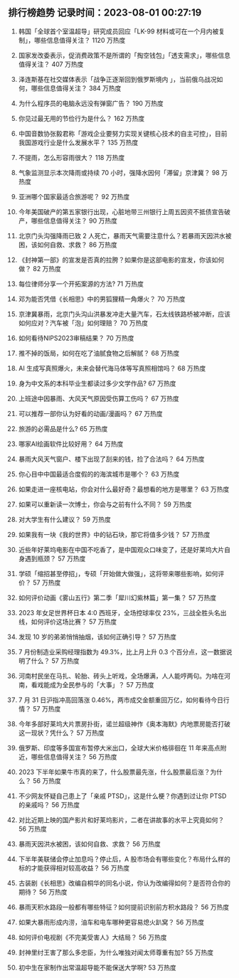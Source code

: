 
## 排行榜趋势 记录时间：2023-08-01 00:27:19
  
  1. 韩国「全球首个室温超导」研究成员回应「LK-99 材料或可在一个月内被复制」，哪些信息值得关注？ 1120 万热度
    
  2. 国家发改委表示，促消费政策不是所谓的「掏空钱包」「透支需求」，哪些信息值得关注？ 407 万热度
    
  3. 泽连斯基在社交媒体表示「战争正逐渐回到俄罗斯境内 」，当前俄乌战况如何，哪些信息值得关注？ 384 万热度
    
  4. 为什么程序员的电脑永远没有弹窗广告？ 190 万热度
    
  5. 你见过最无用的节俭行为是什么？ 162 万热度
    
  6. 中国音数协张毅君称「游戏企业要努力实现关键核心技术的自主可控」，目前我国游戏行业是什么发展水平？ 135 万热度
    
  7. 不提雨，怎么形容雨很大？ 118 万热度
    
  8. 气象监测显示本次降雨或持续 70 小时，强降水因何「滞留」京津冀？ 98 万热度
    
  9. 亚洲哪个国家最适合旅游呢？ 92 万热度
    
  10. 今年美国破产的第五家银行出现，心脏地带三州银行上周五因资不抵债宣告破产，哪些信息值得关注？ 90 万热度
    
  11. 北京门头沟强降雨已致 2 人死亡，暴雨天气需要注意什么？若暴雨天因洪水被困，该如何自救、求救？ 86 万热度
    
  12. 《封神第一部》的宣发是否真的拉胯？如果你是这部电影的宣发，你该如何做？ 82 万热度
    
  13. 每位律师分享一个开拓案源的方法? 71 万热度
    
  14. 邓为能否凭借《长相思》中的男狐狸精一角爆火？ 70 万热度
    
  15. 京津冀暴雨，北京门头沟山洪暴发冲走大量汽车，石太线铁路桥被冲断，应该如何应对？汽车被「泡」如何理赔？ 70 万热度
    
  16. 如何看待NIPS2023审稿结果？ 70 万热度
    
  17. 推不掉的饭局，如何在吃了油腻食物之后解腻？ 68 万热度
    
  18. AI 生成写真照爆火，未来会替代海马体等写真照相馆吗？ 68 万热度
    
  19. 身为中文系的本科毕业生都读过多少文学作品? 67 万热度
    
  20. 上班途中因暴雨、大风天气原因受伤算工伤吗？ 67 万热度
    
  21. 可以推荐一部你认为好看的动画/漫画吗？ 67 万热度
    
  22. 旅游的必需品是什么? 65 万热度
    
  23. 哪家AI绘画软件比较好用？ 64 万热度
    
  24. 暴雨大风天气窗户、楼下出现了刮来的钱，捡了合法吗？ 64 万热度
    
  25. 你心目中中国最适合度假的的海滨城市是哪个？ 63 万热度
    
  26. 如果走进一座核电站，你会对什么最好奇？最想看的地方是哪里？ 63 万热度
    
  27. 如果可以重新读一次博士，你会与之前有什么不同？ 59 万热度
    
  28. 对大学生有什么建议？ 59 万热度
    
  29. 如果我有一块《我的世界》中的钻石块，那它将值多少钱？ 57 万热度
    
  30. 近些年好莱坞电影在中国不吃香了，是中国观众口味变了，还是好莱坞大片自身遇到瓶颈？ 57 万热度
    
  31. 学硕「缩招甚至停招」，专硕「开始做大做强」，这将带来哪些影响，如何评价？ 57 万热度
    
  32. 如何评价动画《雾山五行》第二季「犀川幻紫林篇」第一集？ 57 万热度
    
  33. 2023 年女足世界杯日本 4:0 西班牙，全场控球率仅 23%，三战全胜头名出线，如何评价这场比赛？ 57 万热度
    
  34. 发现 10 岁的弟弟悄悄抽烟，该如何正确引导？ 57 万热度
    
  35. 7 月份制造业采购经理指数为 49.3%，比上月上升 0.3 个百分点，这一数据说明了什么？ 57 万热度
    
  36. 河南村民坐在马扎、轮胎、砖头上听戏，全场爆满，人人能哼两句。为啥在河南，看戏能成为全民参与的「大事」？ 57 万热度
    
  37. 7 月 31 日沪指冲高回落涨 0.46%，两市成交金额重回万亿，如何看待今日行情？ 57 万热度
    
  38. 今年多部好莱坞大片票房扑街，诺兰超级神作《奥本海默》内地票房能否打破这一现状？凭什么？ 57 万热度
    
  39. 俄罗斯、印度等多国宣布暂停大米出口，全球大米价格徘徊在 11 年来高点附近，哪些信息值得关注？ 56 万热度
    
  40. 2023 下半年如果牛市真的来了，什么股票最先涨，什么股票最后涨？为什么？ 56 万热度
    
  41. 不少网友怀疑自己患上了「亲戚 PTSD」，这是什么梗？你遇到过让你 PTSD 的亲戚吗？ 56 万热度
    
  42. 对比近期上映的国产影片和好莱坞影片，二者在讲故事的水平上究竟如何？ 56 万热度
    
  43. 暴雨天因洪水被困，该如何自救、求救？ 56 万热度
    
  44. 下半年美联储会停止加息吗？停止后，A 股市场会有哪些变化？布局什么样的标的才能获得相对较高收益？ 56 万热度
    
  45. 古装剧《长相思》改编自桐华的同名小说，你认为改编得如何？是否符合你的期待？ 56 万热度
    
  46. 暴雨天积水路段一般都有哪些特征？如何提前识别前方积水路段？ 56 万热度
    
  47. 如果大暴雨形成内涝，油车和电车哪种更容易熄火趴窝？ 56 万热度
    
  48. 如何评价电视剧《不完美受害人》大结局？ 56 万热度
    
  49. 封神里纣王害了那么多忠臣，为什么唯独对闻太师尊重有加? 55 万热度
    
  50. 初中生在家制作出常温超导能不能保送大学啊? 53 万热度
    